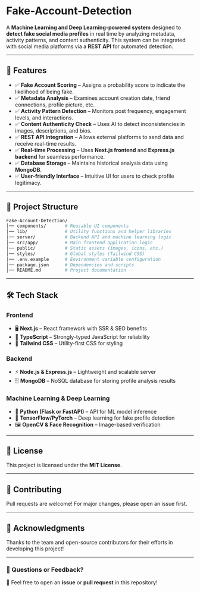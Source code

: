 # Fake-Account-Detection 

A **Machine Learning and Deep Learning-powered system** designed to **detect fake social media profiles** in real time by analyzing metadata, activity patterns, and content authenticity. This system can be integrated with social media platforms via a **REST API** for automated detection.  

---

## 📌 Features  

- ✅ **Fake Account Scoring** – Assigns a probability score to indicate the likelihood of being fake.  
- ✅ **Metadata Analysis** – Examines account creation date, friend connections, profile picture, etc.  
- ✅ **Activity Pattern Detection** – Monitors post frequency, engagement levels, and interactions.  
- ✅ **Content Authenticity Check** – Uses AI to detect inconsistencies in images, descriptions, and bios.  
- ✅ **REST API Integration** – Allows external platforms to send data and receive real-time results.  
- ✅ **Real-time Processing** – Uses **Next.js frontend** and **Express.js backend** for seamless performance.  
- ✅ **Database Storage** – Maintains historical analysis data using **MongoDB**.  
- ✅ **User-friendly Interface** – Intuitive UI for users to check profile legitimacy.  

---

## 📂 Project Structure  

```bash
Fake-Account-Detection/
│── components/       # Reusable UI components  
│── lib/              # Utility functions and helper libraries  
│── server/           # Backend API and machine learning logic  
│── src/app/          # Main frontend application logic  
│── public/           # Static assets (images, icons, etc.)  
│── styles/           # Global styles (Tailwind CSS)  
│── .env.example      # Environment variable configuration  
│── package.json      # Dependencies and scripts  
│── README.md         # Project documentation  
```

---

## 🛠️ Tech Stack  

### **Frontend**  
- 🖥️ **Next.js** – React framework with SSR & SEO benefits  
- 📜 **TypeScript** – Strongly-typed JavaScript for reliability  
- 🎨 **Tailwind CSS** – Utility-first CSS for styling  

### **Backend**  
- ⚡ **Node.js & Express.js** – Lightweight and scalable server  
- 🗄️ **MongoDB** – NoSQL database for storing profile analysis results  

### **Machine Learning & Deep Learning**  
- 🧠 **Python (Flask or FastAPI)** – API for ML model inference  
- 🤖 **TensorFlow/PyTorch** – Deep learning for fake profile detection  
- 🖼️ **OpenCV & Face Recognition** – Image-based verification  

---

## 📜 License  

This project is licensed under the **MIT License**.  

---

## 🤝 Contributing  

Pull requests are welcome! For major changes, please open an issue first.  

---

## 🌟 Acknowledgments  

Thanks to the team and open-source contributors for their efforts in developing this project!  

---

### 💬 Questions or Feedback?  

📩 Feel free to open an **issue** or **pull request** in this repository!  
```
